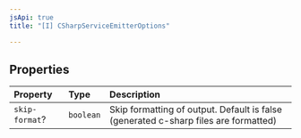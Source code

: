 ```yaml
---
jsApi: true
title: "[I] CSharpServiceEmitterOptions"

---
```

## Properties

| Property | Type | Description |
| :------ | :------ | :------ |
| `skip-format`? | `boolean` | Skip formatting of output. Default is false (generated c-sharp files are formatted) |
